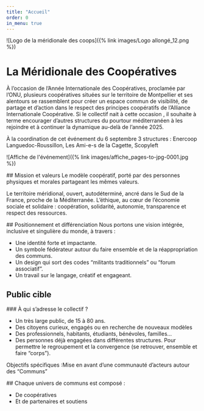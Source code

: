 ```yaml
---
title: "Accueil"
order: 0
in_menu: true
---
```

![Logo de la méridionale des coops]({% link images/Logo allongé_12.png %})

# La Méridionale des Coopératives

À l’occasion de l’Année Internationale des Coopératives, proclamée par l’ONU, plusieurs coopératives situées sur le territoire de Montpellier et ses alentours se rassemblent pour créer un espace commun de visibilité, de partage et d’action dans le respect des principes coopératifs de l’Alliance Internationale Coopérative.
Si le collectif nait à cette occasion , il souhaite à terme encourager d’autres structures du pourtour méditerranéen à les rejoindre et à continuer la dynamique au-delà de l’année 2025.

À la coordination de cet événement du 6 septembre 3 structures : Enercoop
Languedoc-Roussillon, Les Ami-e-s de la Cagette, Scopyleft

![Affiche de l'événement]({% link images/affiche_pages-to-jpg-0001.jpg %})

## Mission et valeurs
Le modèle coopératif, porté par des personnes physiques et morales partageant les mêmes valeurs.

Le territoire méridional, ouvert, autodéterminé, ancré dans le Sud de la France, proche de la Méditerranée.
L’éthique, au cœur de l’économie sociale et solidaire : coopération, solidarité, autonomie, transparence et respect des ressources.

## Positionnement et différenciation
Nous portons une vision intégrée, inclusive et singulière du monde, à travers :

- Une identité forte et impactante.
- Un symbole fédérateur autour du faire ensemble et de la réappropriation des communs.
- Un design qui sort des codes “militants traditionnels” ou “forum associatif”.
- Un travail sur le langage, créatif et engageant.

## Public cible

### À qui s’adresse le collectif ?

- Un très large public, de 15 à 80 ans.
- Des citoyens curieux, engagés ou en recherche de nouveaux modèles
- Des professionnels, habitants, étudiants, bénévoles, familles…
- Des personnes déjà engagées dans différentes structures. Pour permettre le regroupement et la convergence (se retrouver, ensemble et faire “corps”).


Objectifs spécifiques :Mise en avant d’une communauté d’acteurs autour des “Communs”

## Chaque univers de communs est composé :

- De coopératives
- Et de partenaires et soutiens 